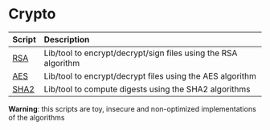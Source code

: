 # Crypto

| Script | Description |
|:----------|:------------|
| [RSA](rsa.py) | Lib/tool to encrypt/decrypt/sign files using the RSA algorithm |
| [AES](aes.py) | Lib/tool to encrypt/decrypt files using the AES algorithm |
| [SHA2](sha2.py) | Lib/tool to compute digests using the SHA2 algorithms |

__Warning__: this scripts are toy, insecure and non-optimized implementations of the algorithms
